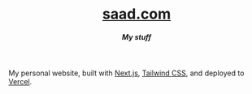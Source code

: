 <div align="center">
    <a href="https://saad.com"><h1 align="center">saad.com</h1></a>
    <h5>My stuff</h5>
</div>

<br/>

My personal website, built with [Next.js](https://nextjs.org/), [Tailwind CSS](https://tailwindcss.com/), and deployed to [Vercel](https://vercel.com/).
